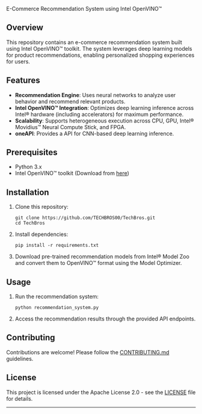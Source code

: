  E-Commerce Recommendation System using Intel OpenVINO™

## Overview

This repository contains an e-commerce recommendation system built using Intel OpenVINO™ toolkit. The system leverages deep learning models for product recommendations, enabling personalized shopping experiences for users.

## Features

- **Recommendation Engine**: Uses neural networks to analyze user behavior and recommend relevant products.
- **Intel OpenVINO™ Integration**: Optimizes deep learning inference across Intel® hardware (including accelerators) for maximum performance.
- **Scalability**: Supports heterogeneous execution across CPU, GPU, Intel® Movidius™ Neural Compute Stick, and FPGA.
- **oneAPI**: Provides a API for CNN-based deep learning inference.

## Prerequisites

- Python 3.x
- Intel OpenVINO™ toolkit (Download from [here](https://www.intel.com/content/dam/develop/public/us/en/include/openvino-download-ih/selector-0290a24.html))

## Installation

1. Clone this repository:

    ```
    git clone https://github.com/TECHBROS00/TechBros.git
    cd TechBros
    ```

2. Install dependencies:

    ```
    pip install -r requirements.txt
    ```

3. Download pre-trained recommendation models from Intel® Model Zoo and convert them to OpenVINO™ format using the Model Optimizer.

## Usage

1. Run the recommendation system:

    ```
    python recommendation_system.py
    ```

2. Access the recommendation results through the provided API endpoints.

## Contributing

Contributions are welcome! Please follow the [CONTRIBUTING.md](CONTRIBUTING.md) guidelines.

## License

This project is licensed under the Apache License 2.0 - see the [LICENSE](LICENSE) file for details.

---



